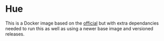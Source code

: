 # Hue

This is a Docker image based on the [official](https://github.com/cloudera/hue/blob/master/tools/docker/hue-base/Dockerfile) but with extra dependancies needed to run this as well as using a newer base image and versioned releases.
